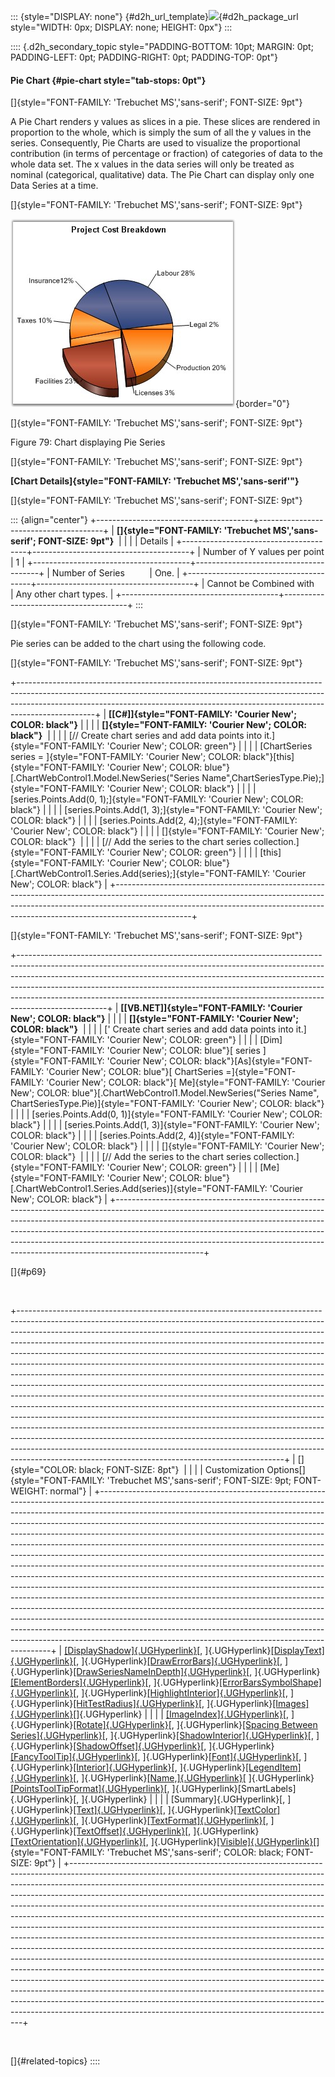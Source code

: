 ::: {style="DISPLAY: none"}
[](ms-xhelp:///?Id=d2h_url_template){#d2h_url_template}![](!package_url!){#d2h_package_url style="WIDTH: 0px; DISPLAY: none; HEIGHT: 0px"}
:::

:::: {.d2h_secondary_topic style="PADDING-BOTTOM: 10pt; MARGIN: 0pt; PADDING-LEFT: 0pt; PADDING-RIGHT: 0pt; PADDING-TOP: 0pt"}
#### Pie Chart {#pie-chart style="tab-stops: 0pt"}

[]{style="FONT-FAMILY: 'Trebuchet MS','sans-serif'; FONT-SIZE: 9pt"} 

A Pie Chart renders y values as slices in a pie. These slices are rendered in proportion to the whole, which is simply the sum of all the y values in the series. Consequently, Pie Charts are used to visualize the proportional contribution (in terms of percentage or fraction) of categories of data to the whole data set. The x values in the data series will only be treated as nominal (categorical, qualitative) data. The Pie Chart can display only one Data Series at a time.

[]{style="FONT-FAMILY: 'Trebuchet MS','sans-serif'; FONT-SIZE: 9pt"} 

![](ImagesExt/image64_82.jpg){border="0"}

[]{style="FONT-FAMILY: 'Trebuchet MS','sans-serif'; FONT-SIZE: 9pt"} 

Figure 79: Chart displaying Pie Series

[]{style="FONT-FAMILY: 'Trebuchet MS','sans-serif'; FONT-SIZE: 9pt"} 

**[Chart Details]{style="FONT-FAMILY: 'Trebuchet MS','sans-serif'"}**

[]{style="FONT-FAMILY: 'Trebuchet MS','sans-serif'; FONT-SIZE: 9pt"} 

::: {align="center"}
+---------------------------------------+---------------------------------------+
| **[]{style="FONT-FAMILY: 'Trebuchet MS','sans-serif'; FONT-SIZE: 9pt"}**      |
|                                                                               |
| Details                                                                       |
+---------------------------------------+---------------------------------------+
| Number of Y values per point          | 1                                     |
+---------------------------------------+---------------------------------------+
| Number of Series                      | One.                                  |
+---------------------------------------+---------------------------------------+
| Cannot be Combined with               | Any other chart types.                |
+---------------------------------------+---------------------------------------+
:::

[]{style="FONT-FAMILY: 'Trebuchet MS','sans-serif'; FONT-SIZE: 9pt"} 

Pie series can be added to the chart using the following code.

[]{style="FONT-FAMILY: 'Trebuchet MS','sans-serif'; FONT-SIZE: 9pt"} 

+-------------------------------------------------------------------------------------------------------------------------------------------------------------------------------------------------------------------------------------------------------------+
| **[\[C#\]]{style="FONT-FAMILY: 'Courier New'; COLOR: black"}**                                                                                                                                                                                              |
|                                                                                                                                                                                                                                                             |
| **[]{style="FONT-FAMILY: 'Courier New'; COLOR: black"}**                                                                                                                                                                                                    |
|                                                                                                                                                                                                                                                             |
| [// Create chart series and add data points into it.]{style="FONT-FAMILY: 'Courier New'; COLOR: green"}                                                                                                                                                     |
|                                                                                                                                                                                                                                                             |
| [ChartSeries series = ]{style="FONT-FAMILY: 'Courier New'; COLOR: black"}[this]{style="FONT-FAMILY: 'Courier New'; COLOR: blue"}[.ChartWebControl1.Model.NewSeries(\"Series Name\",ChartSeriesType.Pie);]{style="FONT-FAMILY: 'Courier New'; COLOR: black"} |
|                                                                                                                                                                                                                                                             |
| [series.Points.Add(0, 1);]{style="FONT-FAMILY: 'Courier New'; COLOR: black"}                                                                                                                                                                                |
|                                                                                                                                                                                                                                                             |
| [series.Points.Add(1, 3);]{style="FONT-FAMILY: 'Courier New'; COLOR: black"}                                                                                                                                                                                |
|                                                                                                                                                                                                                                                             |
| [series.Points.Add(2, 4);]{style="FONT-FAMILY: 'Courier New'; COLOR: black"}                                                                                                                                                                                |
|                                                                                                                                                                                                                                                             |
| []{style="FONT-FAMILY: 'Courier New'; COLOR: black"}                                                                                                                                                                                                        |
|                                                                                                                                                                                                                                                             |
| [// Add the series to the chart series collection.]{style="FONT-FAMILY: 'Courier New'; COLOR: green"}                                                                                                                                                       |
|                                                                                                                                                                                                                                                             |
| [this]{style="FONT-FAMILY: 'Courier New'; COLOR: blue"}[.ChartWebControl1.Series.Add(series);]{style="FONT-FAMILY: 'Courier New'; COLOR: black"}                                                                                                            |
+-------------------------------------------------------------------------------------------------------------------------------------------------------------------------------------------------------------------------------------------------------------+

[]{style="FONT-FAMILY: 'Trebuchet MS','sans-serif'; FONT-SIZE: 9pt"} 

+----------------------------------------------------------------------------------------------------------------------------------------------------------------------------------------------------------------------------------------------------------------------------------------------------------------------------------------------------------------------------------------------------------------------------+
| **[\[VB.NET\]]{style="FONT-FAMILY: 'Courier New'; COLOR: black"}**                                                                                                                                                                                                                                                                                                                                                         |
|                                                                                                                                                                                                                                                                                                                                                                                                                            |
| **[]{style="FONT-FAMILY: 'Courier New'; COLOR: black"}**                                                                                                                                                                                                                                                                                                                                                                   |
|                                                                                                                                                                                                                                                                                                                                                                                                                            |
| [\' Create chart series and add data points into it.]{style="FONT-FAMILY: 'Courier New'; COLOR: green"}                                                                                                                                                                                                                                                                                                                    |
|                                                                                                                                                                                                                                                                                                                                                                                                                            |
| [Dim]{style="FONT-FAMILY: 'Courier New'; COLOR: blue"}[ series ]{style="FONT-FAMILY: 'Courier New'; COLOR: black"}[As]{style="FONT-FAMILY: 'Courier New'; COLOR: blue"}[ ChartSeries =]{style="FONT-FAMILY: 'Courier New'; COLOR: black"}[ Me]{style="FONT-FAMILY: 'Courier New'; COLOR: blue"}[.ChartWebControl1.Model.NewSeries(\"Series Name\", ChartSeriesType.Pie)]{style="FONT-FAMILY: 'Courier New'; COLOR: black"} |
|                                                                                                                                                                                                                                                                                                                                                                                                                            |
| [series.Points.Add(0, 1)]{style="FONT-FAMILY: 'Courier New'; COLOR: black"}                                                                                                                                                                                                                                                                                                                                                |
|                                                                                                                                                                                                                                                                                                                                                                                                                            |
| [series.Points.Add(1, 3)]{style="FONT-FAMILY: 'Courier New'; COLOR: black"}                                                                                                                                                                                                                                                                                                                                                |
|                                                                                                                                                                                                                                                                                                                                                                                                                            |
| [series.Points.Add(2, 4)]{style="FONT-FAMILY: 'Courier New'; COLOR: black"}                                                                                                                                                                                                                                                                                                                                                |
|                                                                                                                                                                                                                                                                                                                                                                                                                            |
| []{style="FONT-FAMILY: 'Courier New'; COLOR: black"}                                                                                                                                                                                                                                                                                                                                                                       |
|                                                                                                                                                                                                                                                                                                                                                                                                                            |
| [// Add the series to the chart series collection.]{style="FONT-FAMILY: 'Courier New'; COLOR: green"}                                                                                                                                                                                                                                                                                                                      |
|                                                                                                                                                                                                                                                                                                                                                                                                                            |
| [Me]{style="FONT-FAMILY: 'Courier New'; COLOR: blue"}[.ChartWebControl1.Series.Add(series)]{style="FONT-FAMILY: 'Courier New'; COLOR: black"}                                                                                                                                                                                                                                                                              |
+----------------------------------------------------------------------------------------------------------------------------------------------------------------------------------------------------------------------------------------------------------------------------------------------------------------------------------------------------------------------------------------------------------------------------+

[]{#p69} 

 

+------------------------------------------------------------------------------------------------------------------------------------------------------------------------------------------------------------------------------------------------------------------------------------------------------------------------------------------------------------------------------------------------------------------------------------------------------------------------------------------------------------------------------------------------------------------------------------------------------------------------------------------------------------------------------------------------------------------------------------------------------------------------------------------------------------------------------------------------------------------------------------------------------------------------------------------------------------------------------------------------------------------------------------------------------------------------------------------------------------------------------------------------------------------------------------------------------+
| []{style="COLOR: black; FONT-SIZE: 8pt"}                                                                                                                                                                                                                                                                                                                                                                                                                                                                                                                                                                                                                                                                                                                                                                                                                                                                                                                                                                                                                                                                                                                                                             |
|                                                                                                                                                                                                                                                                                                                                                                                                                                                                                                                                                                                                                                                                                                                                                                                                                                                                                                                                                                                                                                                                                                                                                                                                      |
| Customization Options[]{style="FONT-FAMILY: 'Trebuchet MS','sans-serif'; FONT-SIZE: 9pt; FONT-WEIGHT: normal"}                                                                                                                                                                                                                                                                                                                                                                                                                                                                                                                                                                                                                                                                                                                                                                                                                                                                                                                                                                                                                                                                                       |
+------------------------------------------------------------------------------------------------------------------------------------------------------------------------------------------------------------------------------------------------------------------------------------------------------------------------------------------------------------------------------------------------------------------------------------------------------------------------------------------------------------------------------------------------------------------------------------------------------------------------------------------------------------------------------------------------------------------------------------------------------------------------------------------------------------------------------------------------------------------------------------------------------------------------------------------------------------------------------------------------------------------------------------------------------------------------------------------------------------------------------------------------------------------------------------------------------+
| [[DisplayShadow]{.UGHyperlink}](ms-xhelp:///?Id=49bb6867-ab99-4958-864c-15702fa03a00)[, ]{.UGHyperlink}[[DisplayText]{.UGHyperlink}](ms-xhelp:///?Id=a78221a2-2f66-41bd-925e-bb300459b813)[, ]{.UGHyperlink}[[DrawErrorBars]{.UGHyperlink}](ms-xhelp:///?Id=717b660b-758f-4d1f-adf1-797d6889091a)[, ]{.UGHyperlink}[[DrawSeriesNameInDepth]{.UGHyperlink}](ms-xhelp:///?Id=a78221a2-2f66-41bd-925e-bb300459b813)[, ]{.UGHyperlink}[[ElementBorders]{.UGHyperlink}](ms-xhelp:///?Id=0ca0424f-50af-4249-8e9a-292023a86351)[, ]{.UGHyperlink}[[ErrorBarsSymbolShape]{.UGHyperlink}](ms-xhelp:///?Id=0ca0424f-50af-4249-8e9a-292023a86351)[, ]{.UGHyperlink}[[HighlightInterior]{.UGHyperlink}](ms-xhelp:///?Id=0ca0424f-50af-4249-8e9a-292023a86351)[, ]{.UGHyperlink}[[HitTestRadius]{.UGHyperlink}](ms-xhelp:///?Id=a78221a2-2f66-41bd-925e-bb300459b813)[, ]{.UGHyperlink}[[Images]{.UGHyperlink}](ms-xhelp:///?Id=717b660b-758f-4d1f-adf1-797d6889091a)[]{.UGHyperlink}                                                                                                                                                                                                                             |
|                                                                                                                                                                                                                                                                                                                                                                                                                                                                                                                                                                                                                                                                                                                                                                                                                                                                                                                                                                                                                                                                                                                                                                                                      |
| [[ImageIndex]{.UGHyperlink}](ms-xhelp:///?Id=a78221a2-2f66-41bd-925e-bb300459b813)[, ]{.UGHyperlink}[[Rotate]{.UGHyperlink}](ms-xhelp:///?Id=a78221a2-2f66-41bd-925e-bb300459b813)[, ]{.UGHyperlink}[[Spacing Between Series]{.UGHyperlink}](ms-xhelp:///?Id=717b660b-758f-4d1f-adf1-797d6889091a)[, ]{.UGHyperlink}[[ShadowInterior]{.UGHyperlink}](ms-xhelp:///?Id=a78221a2-2f66-41bd-925e-bb300459b813)[, ]{.UGHyperlink}[[ShadowOffset]{.UGHyperlink}](ms-xhelp:///?Id=a78221a2-2f66-41bd-925e-bb300459b813)[, ]{.UGHyperlink}[[FancyToolTip]{.UGHyperlink}](ms-xhelp:///?Id=717b660b-758f-4d1f-adf1-797d6889091a)[, ]{.UGHyperlink}[[Font]{.UGHyperlink}](ms-xhelp:///?Id=a78221a2-2f66-41bd-925e-bb300459b813)[, ]{.UGHyperlink}[[Interior]{.UGHyperlink}](ms-xhelp:///?Id=a78221a2-2f66-41bd-925e-bb300459b813)[, ]{.UGHyperlink}[[LegendItem]{.UGHyperlink}](ms-xhelp:///?Id=717b660b-758f-4d1f-adf1-797d6889091a)[, ]{.UGHyperlink}[[Name,]{.UGHyperlink}](ms-xhelp:///?Id=a78221a2-2f66-41bd-925e-bb300459b813)[ ]{.UGHyperlink}[[PointsToolTipFormat]{.UGHyperlink}](ms-xhelp:///?Id=a78221a2-2f66-41bd-925e-bb300459b813)[, ]{.UGHyperlink}[SmartLabels]{.UGHyperlink}[, ]{.UGHyperlink} |
|                                                                                                                                                                                                                                                                                                                                                                                                                                                                                                                                                                                                                                                                                                                                                                                                                                                                                                                                                                                                                                                                                                                                                                                                      |
| [Summary]{.UGHyperlink}[, ]{.UGHyperlink}[[Text]{.UGHyperlink}](ms-xhelp:///?Id=09abf9b2-fe1c-461c-9619-1c6b5c6342e7)[, ]{.UGHyperlink}[[TextColor]{.UGHyperlink}](ms-xhelp:///?Id=09abf9b2-fe1c-461c-9619-1c6b5c6342e7)[, ]{.UGHyperlink}[[TextFormat]{.UGHyperlink}](ms-xhelp:///?Id=f11c7852-09f9-4ab6-9157-02d21e5d8cd7)[, ]{.UGHyperlink}[[TextOffset]{.UGHyperlink}](ms-xhelp:///?Id=f11c7852-09f9-4ab6-9157-02d21e5d8cd7)[, ]{.UGHyperlink}[[TextOrientation]{.UGHyperlink}](ms-xhelp:///?Id=82a8a7f4-0cdb-4cf9-8b6e-91bd5e6486b4)[, ]{.UGHyperlink}[[Visible]{.UGHyperlink}](ms-xhelp:///?Id=82a8a7f4-0cdb-4cf9-8b6e-91bd5e6486b4)[]{style="FONT-FAMILY: 'Trebuchet MS','sans-serif'; COLOR: black; FONT-SIZE: 9pt"}                                                                                                                                                                                                                                                                                                                                                                                                                                                                         |
+------------------------------------------------------------------------------------------------------------------------------------------------------------------------------------------------------------------------------------------------------------------------------------------------------------------------------------------------------------------------------------------------------------------------------------------------------------------------------------------------------------------------------------------------------------------------------------------------------------------------------------------------------------------------------------------------------------------------------------------------------------------------------------------------------------------------------------------------------------------------------------------------------------------------------------------------------------------------------------------------------------------------------------------------------------------------------------------------------------------------------------------------------------------------------------------------------+

 

[]{#related-topics}
::::
